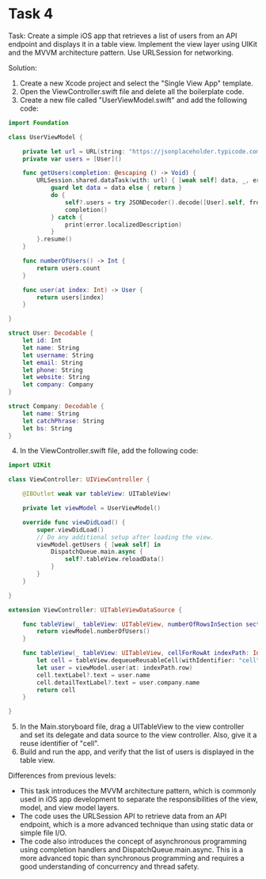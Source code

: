 # Task 4

Task: Create a simple iOS app that retrieves a list of users from an API
endpoint and displays it in a table view. Implement the view layer using UIKit
and the MVVM architecture pattern. Use URLSession for networking.

Solution:

1. Create a new Xcode project and select the "Single View App" template.
2. Open the ViewController.swift file and delete all the boilerplate code.
3. Create a new file called "UserViewModel.swift" and add the following code:

```swift
import Foundation

class UserViewModel {

    private let url = URL(string: "https://jsonplaceholder.typicode.com/users")!
    private var users = [User]()

    func getUsers(completion: @escaping () -> Void) {
        URLSession.shared.dataTask(with: url) { [weak self] data, _, error in
            guard let data = data else { return }
            do {
                self?.users = try JSONDecoder().decode([User].self, from: data)
                completion()
            } catch {
                print(error.localizedDescription)
            }
        }.resume()
    }

    func numberOfUsers() -> Int {
        return users.count
    }

    func user(at index: Int) -> User {
        return users[index]
    }

}

struct User: Decodable {
    let id: Int
    let name: String
    let username: String
    let email: String
    let phone: String
    let website: String
    let company: Company
}

struct Company: Decodable {
    let name: String
    let catchPhrase: String
    let bs: String
}
```

4. In the ViewController.swift file, add the following code:

```swift
import UIKit

class ViewController: UIViewController {

    @IBOutlet weak var tableView: UITableView!

    private let viewModel = UserViewModel()

    override func viewDidLoad() {
        super.viewDidLoad()
        // Do any additional setup after loading the view.
        viewModel.getUsers { [weak self] in
            DispatchQueue.main.async {
                self?.tableView.reloadData()
            }
        }
    }

}

extension ViewController: UITableViewDataSource {

    func tableView(_ tableView: UITableView, numberOfRowsInSection section: Int) -> Int {
        return viewModel.numberOfUsers()
    }

    func tableView(_ tableView: UITableView, cellForRowAt indexPath: IndexPath) -> UITableViewCell {
        let cell = tableView.dequeueReusableCell(withIdentifier: "cell", for: indexPath)
        let user = viewModel.user(at: indexPath.row)
        cell.textLabel?.text = user.name
        cell.detailTextLabel?.text = user.company.name
        return cell
    }

}
```

5. In the Main.storyboard file, drag a UITableView to the view controller and
   set its delegate and data source to the view controller. Also, give it a
   reuse identifier of "cell".
6. Build and run the app, and verify that the list of users is displayed in the
   table view.

Differences from previous levels:

-   This task introduces the MVVM architecture pattern, which is commonly used
    in iOS app development to separate the responsibilities of the view, model,
    and view model layers.
-   The code uses the URLSession API to retrieve data from an API endpoint,
    which is a more advanced technique than using static data or simple file
    I/O.
-   The code also introduces the concept of asynchronous programming using
    completion handlers and DispatchQueue.main.async. This is a more advanced
    topic than synchronous programming and requires a good understanding of
    concurrency and thread safety.
